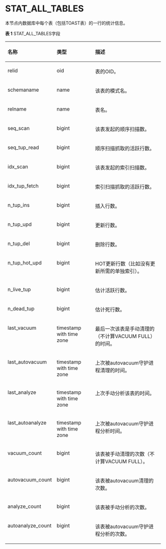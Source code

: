 # STAT\_ALL\_TABLES

本节点内数据库中每个表（包括TOAST表）的一行的统计信息。

**表 1**  STAT\_ALL\_TABLES字段

<a name="zh-cn_topic_0237122588_table81151723114516"></a>
<table><thead align="left"><tr id="zh-cn_topic_0237122588_row16340142315451"><th class="cellrowborder" valign="top" width="20.150000000000002%" id="mcps1.2.4.1.1"><p id="zh-cn_topic_0237122588_p103408232451"><a name="zh-cn_topic_0237122588_p103408232451"></a><a name="zh-cn_topic_0237122588_p103408232451"></a><strong id="zh-cn_topic_0237122588_b93404238453"><a name="zh-cn_topic_0237122588_b93404238453"></a><a name="zh-cn_topic_0237122588_b93404238453"></a>名称</strong></p>
</th>
<th class="cellrowborder" valign="top" width="27.12%" id="mcps1.2.4.1.2"><p id="zh-cn_topic_0237122588_p4340623134519"><a name="zh-cn_topic_0237122588_p4340623134519"></a><a name="zh-cn_topic_0237122588_p4340623134519"></a><strong id="zh-cn_topic_0237122588_b7340123194512"><a name="zh-cn_topic_0237122588_b7340123194512"></a><a name="zh-cn_topic_0237122588_b7340123194512"></a>类型</strong></p>
</th>
<th class="cellrowborder" valign="top" width="52.73%" id="mcps1.2.4.1.3"><p id="zh-cn_topic_0237122588_p16340823184519"><a name="zh-cn_topic_0237122588_p16340823184519"></a><a name="zh-cn_topic_0237122588_p16340823184519"></a><strong id="zh-cn_topic_0237122588_b2341323144519"><a name="zh-cn_topic_0237122588_b2341323144519"></a><a name="zh-cn_topic_0237122588_b2341323144519"></a>描述</strong></p>
</th>
</tr>
</thead>
<tbody><tr id="zh-cn_topic_0237122588_row3341723164517"><td class="cellrowborder" valign="top" width="20.150000000000002%" headers="mcps1.2.4.1.1 "><p id="zh-cn_topic_0237122588_p1634117237452"><a name="zh-cn_topic_0237122588_p1634117237452"></a><a name="zh-cn_topic_0237122588_p1634117237452"></a>relid</p>
</td>
<td class="cellrowborder" valign="top" width="27.12%" headers="mcps1.2.4.1.2 "><p id="zh-cn_topic_0237122588_p3341172334511"><a name="zh-cn_topic_0237122588_p3341172334511"></a><a name="zh-cn_topic_0237122588_p3341172334511"></a>oid</p>
</td>
<td class="cellrowborder" valign="top" width="52.73%" headers="mcps1.2.4.1.3 "><p id="zh-cn_topic_0237122588_p134152314511"><a name="zh-cn_topic_0237122588_p134152314511"></a><a name="zh-cn_topic_0237122588_p134152314511"></a>表的OID。</p>
</td>
</tr>
<tr id="zh-cn_topic_0237122588_row1334152313456"><td class="cellrowborder" valign="top" width="20.150000000000002%" headers="mcps1.2.4.1.1 "><p id="zh-cn_topic_0237122588_p10341323204517"><a name="zh-cn_topic_0237122588_p10341323204517"></a><a name="zh-cn_topic_0237122588_p10341323204517"></a>schemaname</p>
</td>
<td class="cellrowborder" valign="top" width="27.12%" headers="mcps1.2.4.1.2 "><p id="zh-cn_topic_0237122588_p1934112315453"><a name="zh-cn_topic_0237122588_p1934112315453"></a><a name="zh-cn_topic_0237122588_p1934112315453"></a>name</p>
</td>
<td class="cellrowborder" valign="top" width="52.73%" headers="mcps1.2.4.1.3 "><p id="zh-cn_topic_0237122588_p93411923194513"><a name="zh-cn_topic_0237122588_p93411923194513"></a><a name="zh-cn_topic_0237122588_p93411923194513"></a>该表的模式名。</p>
</td>
</tr>
<tr id="zh-cn_topic_0237122588_row634192334518"><td class="cellrowborder" valign="top" width="20.150000000000002%" headers="mcps1.2.4.1.1 "><p id="zh-cn_topic_0237122588_p834152311458"><a name="zh-cn_topic_0237122588_p834152311458"></a><a name="zh-cn_topic_0237122588_p834152311458"></a>relname</p>
</td>
<td class="cellrowborder" valign="top" width="27.12%" headers="mcps1.2.4.1.2 "><p id="zh-cn_topic_0237122588_p134215235455"><a name="zh-cn_topic_0237122588_p134215235455"></a><a name="zh-cn_topic_0237122588_p134215235455"></a>name</p>
</td>
<td class="cellrowborder" valign="top" width="52.73%" headers="mcps1.2.4.1.3 "><p id="zh-cn_topic_0237122588_p1342182311451"><a name="zh-cn_topic_0237122588_p1342182311451"></a><a name="zh-cn_topic_0237122588_p1342182311451"></a>表名。</p>
</td>
</tr>
<tr id="zh-cn_topic_0237122588_row0342223124519"><td class="cellrowborder" valign="top" width="20.150000000000002%" headers="mcps1.2.4.1.1 "><p id="zh-cn_topic_0237122588_p83421623184516"><a name="zh-cn_topic_0237122588_p83421623184516"></a><a name="zh-cn_topic_0237122588_p83421623184516"></a>seq_scan</p>
</td>
<td class="cellrowborder" valign="top" width="27.12%" headers="mcps1.2.4.1.2 "><p id="zh-cn_topic_0237122588_p73421123134513"><a name="zh-cn_topic_0237122588_p73421123134513"></a><a name="zh-cn_topic_0237122588_p73421123134513"></a>bigint</p>
</td>
<td class="cellrowborder" valign="top" width="52.73%" headers="mcps1.2.4.1.3 "><p id="zh-cn_topic_0237122588_p13342182394510"><a name="zh-cn_topic_0237122588_p13342182394510"></a><a name="zh-cn_topic_0237122588_p13342182394510"></a>该表发起的顺序扫描数。</p>
</td>
</tr>
<tr id="zh-cn_topic_0237122588_row53421233458"><td class="cellrowborder" valign="top" width="20.150000000000002%" headers="mcps1.2.4.1.1 "><p id="zh-cn_topic_0237122588_p4342132314510"><a name="zh-cn_topic_0237122588_p4342132314510"></a><a name="zh-cn_topic_0237122588_p4342132314510"></a>seq_tup_read</p>
</td>
<td class="cellrowborder" valign="top" width="27.12%" headers="mcps1.2.4.1.2 "><p id="zh-cn_topic_0237122588_p43421323104518"><a name="zh-cn_topic_0237122588_p43421323104518"></a><a name="zh-cn_topic_0237122588_p43421323104518"></a>bigint</p>
</td>
<td class="cellrowborder" valign="top" width="52.73%" headers="mcps1.2.4.1.3 "><p id="zh-cn_topic_0237122588_p9342323104517"><a name="zh-cn_topic_0237122588_p9342323104517"></a><a name="zh-cn_topic_0237122588_p9342323104517"></a>顺序扫描抓取的活跃行数。</p>
</td>
</tr>
<tr id="zh-cn_topic_0237122588_row153421823194515"><td class="cellrowborder" valign="top" width="20.150000000000002%" headers="mcps1.2.4.1.1 "><p id="zh-cn_topic_0237122588_p8343152312452"><a name="zh-cn_topic_0237122588_p8343152312452"></a><a name="zh-cn_topic_0237122588_p8343152312452"></a>idx_scan</p>
</td>
<td class="cellrowborder" valign="top" width="27.12%" headers="mcps1.2.4.1.2 "><p id="zh-cn_topic_0237122588_p83431523124520"><a name="zh-cn_topic_0237122588_p83431523124520"></a><a name="zh-cn_topic_0237122588_p83431523124520"></a>bigint</p>
</td>
<td class="cellrowborder" valign="top" width="52.73%" headers="mcps1.2.4.1.3 "><p id="zh-cn_topic_0237122588_p434318237453"><a name="zh-cn_topic_0237122588_p434318237453"></a><a name="zh-cn_topic_0237122588_p434318237453"></a>该表发起的索引扫描数。</p>
</td>
</tr>
<tr id="zh-cn_topic_0237122588_row7343132374513"><td class="cellrowborder" valign="top" width="20.150000000000002%" headers="mcps1.2.4.1.1 "><p id="zh-cn_topic_0237122588_p6343923124511"><a name="zh-cn_topic_0237122588_p6343923124511"></a><a name="zh-cn_topic_0237122588_p6343923124511"></a>idx_tup_fetch</p>
</td>
<td class="cellrowborder" valign="top" width="27.12%" headers="mcps1.2.4.1.2 "><p id="zh-cn_topic_0237122588_p83431723104515"><a name="zh-cn_topic_0237122588_p83431723104515"></a><a name="zh-cn_topic_0237122588_p83431723104515"></a>bigint</p>
</td>
<td class="cellrowborder" valign="top" width="52.73%" headers="mcps1.2.4.1.3 "><p id="zh-cn_topic_0237122588_p1634317232458"><a name="zh-cn_topic_0237122588_p1634317232458"></a><a name="zh-cn_topic_0237122588_p1634317232458"></a>索引扫描抓取的活跃行数。</p>
</td>
</tr>
<tr id="zh-cn_topic_0237122588_row4343192318455"><td class="cellrowborder" valign="top" width="20.150000000000002%" headers="mcps1.2.4.1.1 "><p id="zh-cn_topic_0237122588_p9343923134514"><a name="zh-cn_topic_0237122588_p9343923134514"></a><a name="zh-cn_topic_0237122588_p9343923134514"></a>n_tup_ins</p>
</td>
<td class="cellrowborder" valign="top" width="27.12%" headers="mcps1.2.4.1.2 "><p id="zh-cn_topic_0237122588_p1734332313457"><a name="zh-cn_topic_0237122588_p1734332313457"></a><a name="zh-cn_topic_0237122588_p1734332313457"></a>bigint</p>
</td>
<td class="cellrowborder" valign="top" width="52.73%" headers="mcps1.2.4.1.3 "><p id="zh-cn_topic_0237122588_p33431223174510"><a name="zh-cn_topic_0237122588_p33431223174510"></a><a name="zh-cn_topic_0237122588_p33431223174510"></a>插入行数。</p>
</td>
</tr>
<tr id="zh-cn_topic_0237122588_row1334402320454"><td class="cellrowborder" valign="top" width="20.150000000000002%" headers="mcps1.2.4.1.1 "><p id="zh-cn_topic_0237122588_p123441923204512"><a name="zh-cn_topic_0237122588_p123441923204512"></a><a name="zh-cn_topic_0237122588_p123441923204512"></a>n_tup_upd</p>
</td>
<td class="cellrowborder" valign="top" width="27.12%" headers="mcps1.2.4.1.2 "><p id="zh-cn_topic_0237122588_p93448236457"><a name="zh-cn_topic_0237122588_p93448236457"></a><a name="zh-cn_topic_0237122588_p93448236457"></a>bigint</p>
</td>
<td class="cellrowborder" valign="top" width="52.73%" headers="mcps1.2.4.1.3 "><p id="zh-cn_topic_0237122588_p1434462315458"><a name="zh-cn_topic_0237122588_p1434462315458"></a><a name="zh-cn_topic_0237122588_p1434462315458"></a>更新行数。</p>
</td>
</tr>
<tr id="zh-cn_topic_0237122588_row3344132384510"><td class="cellrowborder" valign="top" width="20.150000000000002%" headers="mcps1.2.4.1.1 "><p id="zh-cn_topic_0237122588_p43441523184511"><a name="zh-cn_topic_0237122588_p43441523184511"></a><a name="zh-cn_topic_0237122588_p43441523184511"></a>n_tup_del</p>
</td>
<td class="cellrowborder" valign="top" width="27.12%" headers="mcps1.2.4.1.2 "><p id="zh-cn_topic_0237122588_p434442312458"><a name="zh-cn_topic_0237122588_p434442312458"></a><a name="zh-cn_topic_0237122588_p434442312458"></a>bigint</p>
</td>
<td class="cellrowborder" valign="top" width="52.73%" headers="mcps1.2.4.1.3 "><p id="zh-cn_topic_0237122588_p5344102374512"><a name="zh-cn_topic_0237122588_p5344102374512"></a><a name="zh-cn_topic_0237122588_p5344102374512"></a>删除行数。</p>
</td>
</tr>
<tr id="zh-cn_topic_0237122588_row20344823134513"><td class="cellrowborder" valign="top" width="20.150000000000002%" headers="mcps1.2.4.1.1 "><p id="zh-cn_topic_0237122588_p16344132324514"><a name="zh-cn_topic_0237122588_p16344132324514"></a><a name="zh-cn_topic_0237122588_p16344132324514"></a>n_tup_hot_upd</p>
</td>
<td class="cellrowborder" valign="top" width="27.12%" headers="mcps1.2.4.1.2 "><p id="zh-cn_topic_0237122588_p18344182364518"><a name="zh-cn_topic_0237122588_p18344182364518"></a><a name="zh-cn_topic_0237122588_p18344182364518"></a>bigint</p>
</td>
<td class="cellrowborder" valign="top" width="52.73%" headers="mcps1.2.4.1.3 "><p id="zh-cn_topic_0237122588_p153454237458"><a name="zh-cn_topic_0237122588_p153454237458"></a><a name="zh-cn_topic_0237122588_p153454237458"></a>HOT更新行数（比如没有更新所需的单独索引）。</p>
</td>
</tr>
<tr id="zh-cn_topic_0237122588_row193451423194515"><td class="cellrowborder" valign="top" width="20.150000000000002%" headers="mcps1.2.4.1.1 "><p id="zh-cn_topic_0237122588_p7345102315451"><a name="zh-cn_topic_0237122588_p7345102315451"></a><a name="zh-cn_topic_0237122588_p7345102315451"></a>n_live_tup</p>
</td>
<td class="cellrowborder" valign="top" width="27.12%" headers="mcps1.2.4.1.2 "><p id="zh-cn_topic_0237122588_p834582316457"><a name="zh-cn_topic_0237122588_p834582316457"></a><a name="zh-cn_topic_0237122588_p834582316457"></a>bigint</p>
</td>
<td class="cellrowborder" valign="top" width="52.73%" headers="mcps1.2.4.1.3 "><p id="zh-cn_topic_0237122588_p0345152314516"><a name="zh-cn_topic_0237122588_p0345152314516"></a><a name="zh-cn_topic_0237122588_p0345152314516"></a>估计活跃行数。</p>
</td>
</tr>
<tr id="zh-cn_topic_0237122588_row153453232451"><td class="cellrowborder" valign="top" width="20.150000000000002%" headers="mcps1.2.4.1.1 "><p id="zh-cn_topic_0237122588_p1334514232455"><a name="zh-cn_topic_0237122588_p1334514232455"></a><a name="zh-cn_topic_0237122588_p1334514232455"></a>n_dead_tup</p>
</td>
<td class="cellrowborder" valign="top" width="27.12%" headers="mcps1.2.4.1.2 "><p id="zh-cn_topic_0237122588_p03457238453"><a name="zh-cn_topic_0237122588_p03457238453"></a><a name="zh-cn_topic_0237122588_p03457238453"></a>bigint</p>
</td>
<td class="cellrowborder" valign="top" width="52.73%" headers="mcps1.2.4.1.3 "><p id="zh-cn_topic_0237122588_p63458236452"><a name="zh-cn_topic_0237122588_p63458236452"></a><a name="zh-cn_topic_0237122588_p63458236452"></a>估计死行数。</p>
</td>
</tr>
<tr id="zh-cn_topic_0237122588_row1234572344516"><td class="cellrowborder" valign="top" width="20.150000000000002%" headers="mcps1.2.4.1.1 "><p id="zh-cn_topic_0237122588_p1234517236454"><a name="zh-cn_topic_0237122588_p1234517236454"></a><a name="zh-cn_topic_0237122588_p1234517236454"></a>last_vacuum</p>
</td>
<td class="cellrowborder" valign="top" width="27.12%" headers="mcps1.2.4.1.2 "><p id="zh-cn_topic_0237122588_p18346823134517"><a name="zh-cn_topic_0237122588_p18346823134517"></a><a name="zh-cn_topic_0237122588_p18346823134517"></a>timestamp with time zone</p>
</td>
<td class="cellrowborder" valign="top" width="52.73%" headers="mcps1.2.4.1.3 "><p id="zh-cn_topic_0237122588_p9346623134514"><a name="zh-cn_topic_0237122588_p9346623134514"></a><a name="zh-cn_topic_0237122588_p9346623134514"></a>最后一次该表是手动清理的（不计算VACUUM FULL）的时间。</p>
</td>
</tr>
<tr id="zh-cn_topic_0237122588_row8346112314515"><td class="cellrowborder" valign="top" width="20.150000000000002%" headers="mcps1.2.4.1.1 "><p id="zh-cn_topic_0237122588_p3346112317459"><a name="zh-cn_topic_0237122588_p3346112317459"></a><a name="zh-cn_topic_0237122588_p3346112317459"></a>last_autovacuum</p>
</td>
<td class="cellrowborder" valign="top" width="27.12%" headers="mcps1.2.4.1.2 "><p id="zh-cn_topic_0237122588_p183461423124514"><a name="zh-cn_topic_0237122588_p183461423124514"></a><a name="zh-cn_topic_0237122588_p183461423124514"></a>timestamp with time zone</p>
</td>
<td class="cellrowborder" valign="top" width="52.73%" headers="mcps1.2.4.1.3 "><p id="zh-cn_topic_0237122588_p534672315453"><a name="zh-cn_topic_0237122588_p534672315453"></a><a name="zh-cn_topic_0237122588_p534672315453"></a>上次被autovacuum守护进程清理的时间。</p>
</td>
</tr>
<tr id="zh-cn_topic_0237122588_row43464237455"><td class="cellrowborder" valign="top" width="20.150000000000002%" headers="mcps1.2.4.1.1 "><p id="zh-cn_topic_0237122588_p11346162394518"><a name="zh-cn_topic_0237122588_p11346162394518"></a><a name="zh-cn_topic_0237122588_p11346162394518"></a>last_analyze</p>
</td>
<td class="cellrowborder" valign="top" width="27.12%" headers="mcps1.2.4.1.2 "><p id="zh-cn_topic_0237122588_p734652316459"><a name="zh-cn_topic_0237122588_p734652316459"></a><a name="zh-cn_topic_0237122588_p734652316459"></a>timestamp with time zone</p>
</td>
<td class="cellrowborder" valign="top" width="52.73%" headers="mcps1.2.4.1.3 "><p id="zh-cn_topic_0237122588_p1034611239450"><a name="zh-cn_topic_0237122588_p1034611239450"></a><a name="zh-cn_topic_0237122588_p1034611239450"></a>上次手动分析该表的时间。</p>
</td>
</tr>
<tr id="zh-cn_topic_0237122588_row14346122310456"><td class="cellrowborder" valign="top" width="20.150000000000002%" headers="mcps1.2.4.1.1 "><p id="zh-cn_topic_0237122588_p23465232452"><a name="zh-cn_topic_0237122588_p23465232452"></a><a name="zh-cn_topic_0237122588_p23465232452"></a>last_autoanalyze</p>
</td>
<td class="cellrowborder" valign="top" width="27.12%" headers="mcps1.2.4.1.2 "><p id="zh-cn_topic_0237122588_p1534722319455"><a name="zh-cn_topic_0237122588_p1534722319455"></a><a name="zh-cn_topic_0237122588_p1534722319455"></a>timestamp with time zone</p>
</td>
<td class="cellrowborder" valign="top" width="52.73%" headers="mcps1.2.4.1.3 "><p id="zh-cn_topic_0237122588_p8347162317450"><a name="zh-cn_topic_0237122588_p8347162317450"></a><a name="zh-cn_topic_0237122588_p8347162317450"></a>上次被autovacuum守护进程分析时间。</p>
</td>
</tr>
<tr id="zh-cn_topic_0237122588_row1134722311459"><td class="cellrowborder" valign="top" width="20.150000000000002%" headers="mcps1.2.4.1.1 "><p id="zh-cn_topic_0237122588_p1434732317454"><a name="zh-cn_topic_0237122588_p1434732317454"></a><a name="zh-cn_topic_0237122588_p1434732317454"></a>vacuum_count</p>
</td>
<td class="cellrowborder" valign="top" width="27.12%" headers="mcps1.2.4.1.2 "><p id="zh-cn_topic_0237122588_p73471723114513"><a name="zh-cn_topic_0237122588_p73471723114513"></a><a name="zh-cn_topic_0237122588_p73471723114513"></a>bigint</p>
</td>
<td class="cellrowborder" valign="top" width="52.73%" headers="mcps1.2.4.1.3 "><p id="zh-cn_topic_0237122588_p434762334514"><a name="zh-cn_topic_0237122588_p434762334514"></a><a name="zh-cn_topic_0237122588_p434762334514"></a>该表被手动清理的次数（不计算VACUUM FULL）。</p>
</td>
</tr>
<tr id="zh-cn_topic_0237122588_row93471723184520"><td class="cellrowborder" valign="top" width="20.150000000000002%" headers="mcps1.2.4.1.1 "><p id="zh-cn_topic_0237122588_p103471223154519"><a name="zh-cn_topic_0237122588_p103471223154519"></a><a name="zh-cn_topic_0237122588_p103471223154519"></a>autovacuum_count</p>
</td>
<td class="cellrowborder" valign="top" width="27.12%" headers="mcps1.2.4.1.2 "><p id="zh-cn_topic_0237122588_p034792315454"><a name="zh-cn_topic_0237122588_p034792315454"></a><a name="zh-cn_topic_0237122588_p034792315454"></a>bigint</p>
</td>
<td class="cellrowborder" valign="top" width="52.73%" headers="mcps1.2.4.1.3 "><p id="zh-cn_topic_0237122588_p5347202384519"><a name="zh-cn_topic_0237122588_p5347202384519"></a><a name="zh-cn_topic_0237122588_p5347202384519"></a>该表被autovacuum清理的次数。</p>
</td>
</tr>
<tr id="zh-cn_topic_0237122588_row6347132316459"><td class="cellrowborder" valign="top" width="20.150000000000002%" headers="mcps1.2.4.1.1 "><p id="zh-cn_topic_0237122588_p1234812235451"><a name="zh-cn_topic_0237122588_p1234812235451"></a><a name="zh-cn_topic_0237122588_p1234812235451"></a>analyze_count</p>
</td>
<td class="cellrowborder" valign="top" width="27.12%" headers="mcps1.2.4.1.2 "><p id="zh-cn_topic_0237122588_p18348523104517"><a name="zh-cn_topic_0237122588_p18348523104517"></a><a name="zh-cn_topic_0237122588_p18348523104517"></a>bigint</p>
</td>
<td class="cellrowborder" valign="top" width="52.73%" headers="mcps1.2.4.1.3 "><p id="zh-cn_topic_0237122588_p19348182314515"><a name="zh-cn_topic_0237122588_p19348182314515"></a><a name="zh-cn_topic_0237122588_p19348182314515"></a>该表被手动分析的次数。</p>
</td>
</tr>
<tr id="zh-cn_topic_0237122588_row15348923144520"><td class="cellrowborder" valign="top" width="20.150000000000002%" headers="mcps1.2.4.1.1 "><p id="zh-cn_topic_0237122588_p73481823104511"><a name="zh-cn_topic_0237122588_p73481823104511"></a><a name="zh-cn_topic_0237122588_p73481823104511"></a>autoanalyze_count</p>
</td>
<td class="cellrowborder" valign="top" width="27.12%" headers="mcps1.2.4.1.2 "><p id="zh-cn_topic_0237122588_p1034892320451"><a name="zh-cn_topic_0237122588_p1034892320451"></a><a name="zh-cn_topic_0237122588_p1034892320451"></a>bigint</p>
</td>
<td class="cellrowborder" valign="top" width="52.73%" headers="mcps1.2.4.1.3 "><p id="zh-cn_topic_0237122588_p1334882317453"><a name="zh-cn_topic_0237122588_p1334882317453"></a><a name="zh-cn_topic_0237122588_p1334882317453"></a>该表被autovacuum守护进程分析的次数。</p>
</td>
</tr>
</tbody>
</table>

